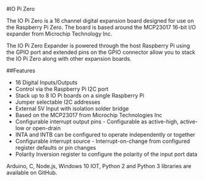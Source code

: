 <!--
---
name: IO Pi Zero
class: board
type: io
formfactor: pHAT
manufacturer: AB Electronics
description: 16 Channel Digital Expansion Board
url: https://www.abelectronics.co.uk/p/71/IO-Pi-Zero
github: https://github.com/abelectronicsuk
buy: https://www.abelectronics.co.uk/p/71/IO-Pi-Zero
image: 'ab-io-pi-zero.png'
pincount: 40
eeprom: no
power:
  '1':
  '2':
ground:
  '6':
  '9':
  '14':
  '20':
  '25':
  '30':
  '34':
  '39':
pin:
  '3':
    mode: i2c
  '5':
    mode: i2c
i2c:
  '0x20':
    name: MCP23017
    device: MCP23017
-->
#IO Pi Zero

The IO Pi Zero is a 16 channel digital expansion board designed for use on the Raspberry Pi Zero. The board is based around the MCP23017 16-bit I/O expander from Microchip Technology Inc. 

The IO Pi Zero Expander is powered through the host Raspberry Pi using the GPIO port and extended pins on the GPIO connector allow you to stack the IO Pi Zero along with other expansion boards.

##Features

-  16 Digital Inputs/Outputs
-  Control via the Raspberry Pi I2C port
-  Stack up to 8 IO Pi boards on a single Raspberry Pi
-  Jumper selectable I2C addresses
-  External 5V Input with isolation solder bridge
-  Based on the MCP23017 from Microchip Technologies Inc
-  Configurable interrupt output pins - Configurable as active-high, active-low or open-drain
-  INTA and INTB can be configured to operate independently or together
-  Configurable interrupt source  - Interrupt-on-change from configured register defaults  or pin changes
-  Polarity Inversion register to configure the polarity of the input port data

Arduino, C, Node.js, Windows 10 IOT, Python 2 and Python 3 libraries are available on GitHub.